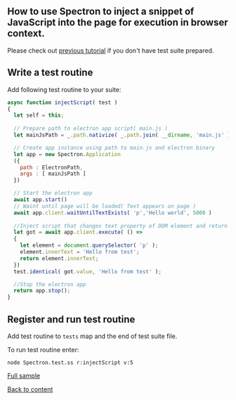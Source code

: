 ## How to use Spectron to inject a snippet of JavaScript into the page for execution in browser context.

Please check out [previous tutorial](FirstSpectronTemplate.md) if you don't have test suite prepared.

## Write a test routine

Add following test routine to your suite:

```javascript
async function injectScript( test )
{
  let self = this;
  
  // Prepare path to electron app script( main.js )
  let mainJsPath = _.path.nativize( _.path.join( __dirname, 'main.js' ) );

  // Create app instance using path to main.js and electron binary
  let app = new Spectron.Application
  ({
    path : ElectronPath,
    args : [ mainJsPath ]
  })

  // Start the electron app
  await app.start()
  // Waint until page will be loaded( Text appears on page )
  await app.client.waitUntilTextExists( 'p','Hello world', 5000 )
  
  //Inject script that changes text property of DOM element and return it as value
  let got = await app.client.execute( () => 
  {
    let element = document.querySelector( 'p' );
    element.innerText = 'Hello from test';
    return element.innerText;
  })
  test.identical( got.value, 'Hello from test' );

  //Stop the electron app
  return app.stop();
}
```

## Register and run test routine

Add test routine to `tests` map and the end of test suite file.

To run test routine enter:
```
node Spectron.test.ss r:injectScript v:5
```

[Full sample](../../../sample/spectron/InjectScript.test.s)

[Back to content](../README.md#Tutorials)






